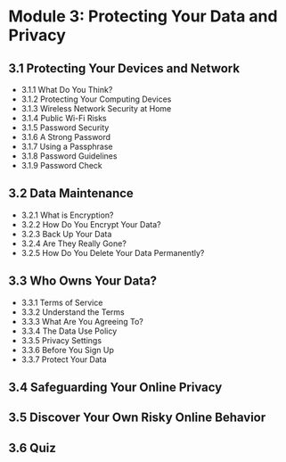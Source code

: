 # Module 3: Protecting Your Data and Privacy
## 3.1 Protecting Your Devices and Network
- 3.1.1 What Do You Think?
- 3.1.2 Protecting Your Computing Devices
- 3.1.3 Wireless Network Security at Home
- 3.1.4 Public Wi-Fi Risks
- 3.1.5 Password Security
- 3.1.6 A Strong Password
- 3.1.7 Using a Passphrase
- 3.1.8 Password Guidelines
- 3.1.9 Password Check
## 3.2 Data Maintenance
- 3.2.1 What is Encryption?
- 3.2.2 How Do You Encrypt Your Data?
- 3.2.3 Back Up Your Data
- 3.2.4 Are They Really Gone?
- 3.2.5 How Do You Delete Your Data Permanently?
## 3.3 Who Owns Your Data?
- 3.3.1 Terms of Service
- 3.3.2 Understand the Terms
- 3.3.3 What Are You Agreeing To?
- 3.3.4 The Data Use Policy
- 3.3.5 Privacy Settings
- 3.3.6 Before You Sign Up
- 3.3.7 Protect Your Data
## 3.4 Safeguarding Your Online Privacy
## 3.5 Discover Your Own Risky Online Behavior
## 3.6 Quiz

